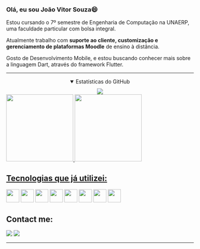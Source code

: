 ### Olá, eu sou João Vitor Souza😄
Estou cursando o 7º semestre de Engenharia de Computação na UNAERP, uma faculdade particular com bolsa integral.

Atualmente trabalho com **suporte ao cliente, customização e gerenciamento de plataformas Moodle** de ensino à distância. 

Gosto de Desenvolvimento Mobile, e estou buscando conhecer mais sobre a linguagem Dart, através do framework Flutter.

<hr>
<div align="center">
  <details open>
    <summary style="margin-bottom:10px;">Estatísticas do GitHub</summary>
    <a href="https://github-readme-streak-stats.herokuapp.com/?user=JoaoVitorSouza25&theme=monokai-metallian&hide_border=true"><img src="https://github-readme-streak-stats.herokuapp.com/?user=JoaoVitorSouza25&theme=monokai-metallian&hide_border=true"/></a>
    <div style="display:flex; justify-content: space-between">
      <a href="https://github.com/JoaoVitorSouza25">
      <img height="180cm" src="https://github-readme-stats.vercel.app/api?username=JoaoVitorSouza25&show_icons=true&theme=radical&count_private=true&show_icons=true&include_all_commits=true">
      <img height="180cm" src="https://github-readme-stats.vercel.app/api/top-langs/?username=JoaoVitorSouza25&layout=compact&langs_count=10&theme=radical&include_all_commits=true&count_private=true">
    </div>
  </details>
</div>
  
## Tecnologias que já utilizei:

<a><img height= "35" src= "https://img.shields.io/badge/Android-3DDC84?style=for-the-badge&logo=android&logoColor=white"></a>
 <a><img height= "35" src= "https://img.shields.io/badge/Python-3776AB?style=for-the-badge&logo=python&logoColor=white"></a>
 <a><img height= "35" src= "https://img.shields.io/badge/C-00599C?style=for-the-badge&logo=c&logoColor=white"></a>
 <a><img height= "35" src= "https://img.shields.io/badge/Java-ED8B00?style=for-the-badge&logo=openjdk&logoColor=white"></a>
 <a><img height= "35" src= "https://img.shields.io/badge/Dart-0175C2?style=for-the-badge&logo=dart&logoColor=white"></a>
 <a><img height= "35" src= "https://img.shields.io/badge/Flutter-02569B?style=for-the-badge&logo=flutter&logoColor=white"></a>
 <a><img height= "35" src= "https://img.shields.io/badge/MySQL-00000F?style=for-the-badge&logo=mysql&logoColor=white"></a>
 <a><img height= "35" src= "https://img.shields.io/badge/Microsoft_Excel-217346?style=for-the-badge&logo=microsoft-excel&logoColor=white"></a>
  
  


## Contact me:

<a target="_blank" href="mailto:contato.joaovps@gmail.com?subject=Hello,%20LR%20"><img src="https://img.shields.io/badge/Gmail-D14836?style=for-the-badge&logo=gmail&logoColor=white"></a>
<a target="_blank" href="https://www.linkedin.com/in/jo%C3%A3o-vitor-souza-22a2251b2"><img src="https://img.shields.io/badge/LinkedIn-0077B5?style=for-the-badge&logo=linkedin&logoColor=white"></a>

<hr>
